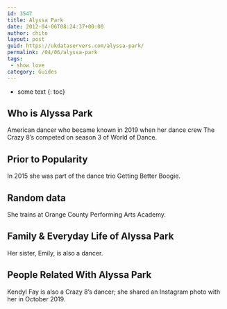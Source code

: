 ```yaml
---
id: 3547
title: Alyssa Park
date: 2012-04-06T08:24:37+00:00
author: chito
layout: post
guid: https://ukdataservers.com/alyssa-park/
permalink: /04/06/alyssa-park
tags:
 - show love
category: Guides
---
```


* some text
{: toc}
          
          
## Who is  Alyssa Park
                  
                  
                  
American dancer who became known in 2019 when her dance crew The Crazy 8&#8217;s competed on season 3 of World of Dance.
                  
                
                
                
## Prior to Popularity 
                  
                  
                  
In 2015 she was part of the dance trio Getting Better Boogie.
                  
                
                
                
## Random data 
                  
                  
                  
She trains at Orange County Performing Arts Academy. 
                  
                
                
                
## Family & Everyday Life of Alyssa Park
                  
                  
                  
Her sister, Emily, is also a dancer. 
                  
                
                
                
## People Related With  Alyssa Park
                  
                  
                  
Kendyl Fay is also a Crazy 8&#8217;s dancer; she shared an Instagram photo with her in October 2019.
                  
                
              
            
          
          
          
    
    
  
